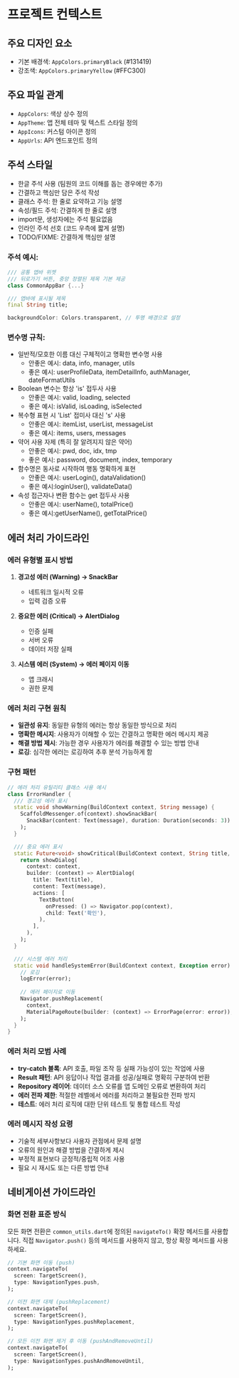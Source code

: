 # 프로젝트 컨텍스트

## 주요 디자인 요소
- 기본 배경색: `AppColors.primaryBlack` (#131419)
- 강조색: `AppColors.primaryYellow` (#FFC300)

## 주요 파일 관계
- `AppColors`: 색상 상수 정의
- `AppTheme`: 앱 전체 테마 및 텍스트 스타일 정의
- `AppIcons`: 커스텀 아이콘 정의
- `AppUrls`: API 엔드포인트 정의

## 주석 스타일
- 한글 주석 사용 (팀원의 코드 이해를 돕는 경우에만 추가)
- 간결하고 핵심만 담은 주석 작성
- 클래스 주석: 한 줄로 요약하고 기능 설명
- 속성/필드 주석: 간결하게 한 줄로 설명
- import문, 생성자에는 주석 필요없음
- 인라인 주석 선호 (코드 우측에 짧게 설명)
- TODO/FIXME: 간결하게 핵심만 설명

### 주석 예시:
```dart
/// 공통 앱바 위젯
/// 뒤로가기 버튼, 중앙 정렬된 제목 기본 제공
class CommonAppBar {...}

/// 앱바에 표시될 제목
final String title;

backgroundColor: Colors.transparent, // 투명 배경으로 설정
```

### 변수명 규칙:
- 일반적/모호한 이름 대신 구체적이고 명확한 변수명 사용
    - 안좋은 예시: data, info, manager, utils
    - 좋은 예시: userProfileData, itemDetailInfo, authManager, dateFormatUtils
- Boolean 변수는 항상 'is' 접두사 사용
    - 안좋은 예시: valid, loading, selected
    - 좋은 예시: isValid, isLoading, isSelected
- 복수형 표현 시 'List' 접미사 대신 's' 사용
    - 안좋은 예시: itemList, userList, messageList
    - 좋은 예시: items, users, messages
- 약어 사용 자제 (특히 잘 알려지지 않은 약어)
    - 안좋은 예시: pwd, doc, idx, tmp
    - 좋은 예시: password, document, index, temporary
- 함수명은 동사로 시작하여 행동 명확하게 표현
    - 안좋은 예시: userLogin(), dataValidation()
    - 좋은 예시:loginUser(), validateData()
- 속성 접근자나 변환 함수는 get 접두사 사용
    - 안좋은 예시: userName(), totalPrice()
    - 좋은 예시:getUserName(), getTotalPrice()

## 에러 처리 가이드라인

### 에러 유형별 표시 방법
1. **경고성 에러 (Warning) → SnackBar**
   - 네트워크 일시적 오류
   - 입력 검증 오류

2. **중요한 에러 (Critical) → AlertDialog**
   - 인증 실패
   - 서버 오류
   - 데이터 저장 실패

3. **시스템 에러 (System) → 에러 페이지 이동**
   - 앱 크래시
   - 권한 문제

### 에러 처리 구현 원칙
- **일관성 유지**: 동일한 유형의 에러는 항상 동일한 방식으로 처리
- **명확한 메시지**: 사용자가 이해할 수 있는 간결하고 명확한 에러 메시지 제공
- **해결 방법 제시**: 가능한 경우 사용자가 에러를 해결할 수 있는 방법 안내
- **로깅**: 심각한 에러는 로깅하여 추후 분석 가능하게 함

### 구현 패턴
```dart
// 에러 처리 유틸리티 클래스 사용 예시
class ErrorHandler {
  /// 경고성 에러 표시
  static void showWarning(BuildContext context, String message) {
    ScaffoldMessenger.of(context).showSnackBar(
      SnackBar(content: Text(message), duration: Duration(seconds: 3))
    );
  }

  /// 중요 에러 표시
  static Future<void> showCritical(BuildContext context, String title, String message) async {
    return showDialog(
      context: context,
      builder: (context) => AlertDialog(
        title: Text(title),
        content: Text(message),
        actions: [
          TextButton(
            onPressed: () => Navigator.pop(context),
            child: Text('확인'),
          ),
        ],
      ),
    );
  }

  /// 시스템 에러 처리
  static void handleSystemError(BuildContext context, Exception error) {
    // 로깅
    logError(error);
    
    // 에러 페이지로 이동
    Navigator.pushReplacement(
      context,
      MaterialPageRoute(builder: (context) => ErrorPage(error: error)),
    );
  }
}
```

### 에러 처리 모범 사례
- **try-catch 블록**: API 호출, 파일 조작 등 실패 가능성이 있는 작업에 사용
- **Result 패턴**: API 응답이나 작업 결과를 성공/실패로 명확히 구분하여 반환
- **Repository 레이어**: 데이터 소스 오류를 앱 도메인 오류로 변환하여 처리
- **에러 전파 제한**: 적절한 레벨에서 에러를 처리하고 불필요한 전파 방지
- **테스트**: 에러 처리 로직에 대한 단위 테스트 및 통합 테스트 작성

### 에러 메시지 작성 요령
- 기술적 세부사항보다 사용자 관점에서 문제 설명
- 오류의 원인과 해결 방법을 간결하게 제시
- 부정적 표현보다 긍정적/중립적 어조 사용
- 필요 시 재시도 또는 다른 방법 안내

## 네비게이션 가이드라인

### 화면 전환 표준 방식
모든 화면 전환은 `common_utils.dart`에 정의된 `navigateTo()` 확장 메서드를 사용합니다.
직접 `Navigator.push()` 등의 메서드를 사용하지 않고, 항상 확장 메서드를 사용하세요.

```dart
// 기본 화면 이동 (push)
context.navigateTo(
  screen: TargetScreen(),
  type: NavigationTypes.push,
);

// 이전 화면 대체 (pushReplacement)
context.navigateTo(
  screen: TargetScreen(),
  type: NavigationTypes.pushReplacement,
);

// 모든 이전 화면 제거 후 이동 (pushAndRemoveUntil)
context.navigateTo(
  screen: TargetScreen(),
  type: NavigationTypes.pushAndRemoveUntil,
);